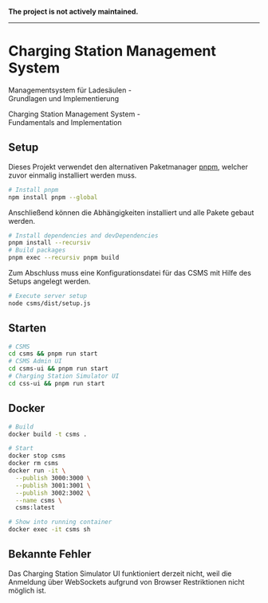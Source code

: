 **The project is not actively maintained.**

---

# Charging Station Management System

Managementsystem für Ladesäulen -\
Grundlagen und Implementierung

Charging Station Management System -\
Fundamentals and Implementation

## Setup

Dieses Projekt verwendet den alternativen Paketmanager [pnpm](https://pnpm.io/), welcher zuvor einmalig installiert werden muss.

```bash
# Install pnpm
npm install pnpm --global
```

Anschließend können die Abhängigkeiten installiert und alle Pakete gebaut werden.

```bash
# Install dependencies and devDependencies
pnpm install --recursiv
# Build packages
pnpm exec --recursiv pnpm build
```

Zum Abschluss muss eine Konfigurationsdatei für das CSMS mit Hilfe des Setups angelegt werden.

```bash
# Execute server setup
node csms/dist/setup.js
```

## Starten

```bash
# CSMS
cd csms && pnpm run start
# CSMS Admin UI
cd csms-ui && pnpm run start
# Charging Station Simulator UI
cd css-ui && pnpm run start
```

## Docker

```bash
# Build
docker build -t csms .

# Start
docker stop csms
docker rm csms
docker run -it \
  --publish 3000:3000 \
  --publish 3001:3001 \
  --publish 3002:3002 \
  --name csms \
  csms:latest

# Show into running container
docker exec -it csms sh
```

## Bekannte Fehler

Das Charging Station Simulator UI funktioniert derzeit nicht, weil die Anmeldung über WebSockets aufgrund von Browser Restriktionen nicht möglich ist.
